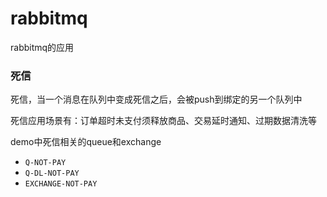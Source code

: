 # rabbitmq
rabbitmq的应用

### 死信

死信，当一个消息在队列中变成死信之后，会被push到绑定的另一个队列中

死信应用场景有：订单超时未支付须释放商品、交易延时通知、过期数据清洗等

demo中死信相关的queue和exchange
- `Q-NOT-PAY`
- `Q-DL-NOT-PAY`
- `EXCHANGE-NOT-PAY`
